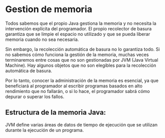 # Gestion de memoria

Todos sabemos que el propio Java gestiona la memoria y no necesita la intervención explícita del programador. El propio recolector de basura garantiza que se limpie el espacio no utilizado y que se pueda liberar memoria cuando no sea necesaria.

Sin embargo, la recolección automática de basura no lo garantiza todo. Si no sabemos cómo funciona la gestión de la memoria, muchas veces terminaremos entre cosas que no son gestionadas por JVM (Java Virtual Machine). Hay algunos objetos que no son elegibles para la recolección automática de basura.

Por lo tanto, conocer la administración de la memoria es esencial, ya que beneficiará al programador al escribir programas basados ​​en alto rendimiento que no fallarán, o si lo hace, el programador sabrá cómo depurar o superar los fallos.

## Estructura de la memoria Java:
JVM define varias áreas de datos de tiempo de ejecución que se utilizan durante la ejecución de un programa. 
